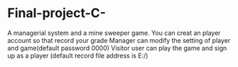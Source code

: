 # Final-project-C-
A managerial system and a mine sweeper game.
You can creat an player account so that record your grade
Manager can modify the setting of player and game(default password 0000)
Visitor user can play the game and sign up as a player
(default record file address is E:/)
